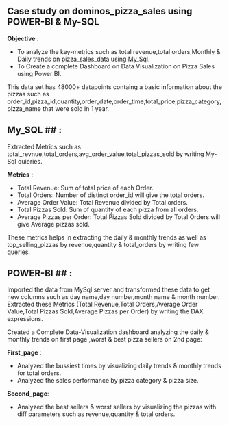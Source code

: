 ## Case study on dominos_pizza_sales using POWER-BI & My-SQL ##

**Objective** : 
  * To analyze the key-metrics such as total revenue,total orders,Monthly & Daily trends on pizza_sales_data using My_Sql.
  * To Create a complete Dashboard on Data Visualization on Pizza Sales using Power BI.
    
This data set has 48000+ datapoints containg a basic information about the pizzas such as order_id,pizza_id,quantity,order_date,order_time,total_price,pizza_category,pizza_name that were sold in 1 year.

## My_SQL ## : 
Extracted Metrics such as total_revnue,total_orders,avg_order_value,total_pizzas_sold by writing My-Sql quieries.

**Metrics** :
  * Total Revenue: Sum of total price of each Order.
  * Total Orders: Number of distinct order_id will give the total orders.
  * Average Order Value: Total Revenue divided by Total orders.
  * Total Pizzas Sold: Sum of quantity of each pizza from all orders.
  * Average Pizzas per Order: Total Pizzas Sold divided by Total Orders will give Average pizzas sold.

These metrics helps in extracting the daily & monthly trends as well as top_selling_pizzas by revenue,quantity & total_orders by writing few queries.

## POWER-BI ## :
Imported the data from MySql server and transformed these data to get new columns such as day name,day number,month name & month number.
Extracted these Metrics (Total Revenue,Total Orders,Average Order Value,Total Pizzas Sold,Average Pizzas per Order) by writing the DAX expressions.

Created a Complete Data-Visualization dashboard analyzing the daily & monthly trends on first page ,worst & best pizza sellers on 2nd page:

**First_page** : 
 * Analyzed the bussiest times by visualizing daily trends & monthly trends for total orders.
 * Analyzed the sales performance by pizza category & pizza size.
   
**Second_page**:
 * Analyzed the best sellers & worst sellers by visualizing the pizzas with diff parameters such as revenue,quantity & total orders.







